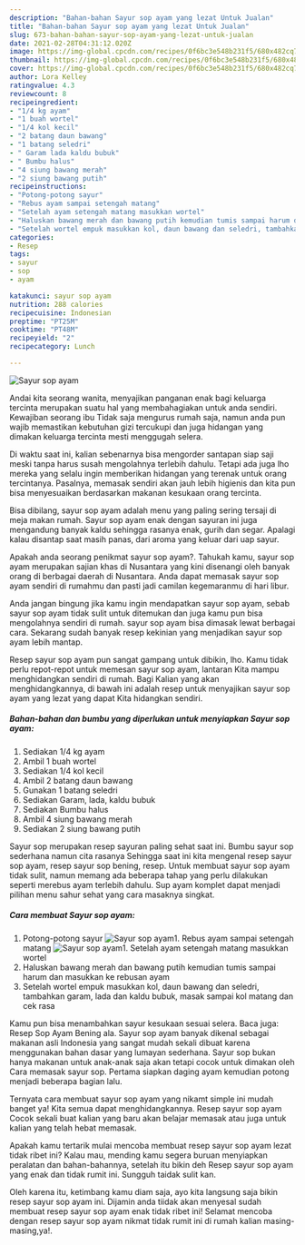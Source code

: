 ```yaml
---
description: "Bahan-bahan Sayur sop ayam yang lezat Untuk Jualan"
title: "Bahan-bahan Sayur sop ayam yang lezat Untuk Jualan"
slug: 673-bahan-bahan-sayur-sop-ayam-yang-lezat-untuk-jualan
date: 2021-02-28T04:31:12.020Z
image: https://img-global.cpcdn.com/recipes/0f6bc3e548b231f5/680x482cq70/sayur-sop-ayam-foto-resep-utama.jpg
thumbnail: https://img-global.cpcdn.com/recipes/0f6bc3e548b231f5/680x482cq70/sayur-sop-ayam-foto-resep-utama.jpg
cover: https://img-global.cpcdn.com/recipes/0f6bc3e548b231f5/680x482cq70/sayur-sop-ayam-foto-resep-utama.jpg
author: Lora Kelley
ratingvalue: 4.3
reviewcount: 8
recipeingredient:
- "1/4 kg ayam"
- "1 buah wortel"
- "1/4 kol kecil"
- "2 batang daun bawang"
- "1 batang seledri"
- " Garam lada kaldu bubuk"
- " Bumbu halus"
- "4 siung bawang merah"
- "2 siung bawang putih"
recipeinstructions:
- "Potong-potong sayur"
- "Rebus ayam sampai setengah matang"
- "Setelah ayam setengah matang masukkan wortel"
- "Haluskan bawang merah dan bawang putih kemudian tumis sampai harum dan masukkan ke rebusan ayam"
- "Setelah wortel empuk masukkan kol, daun bawang dan seledri, tambahkan garam, lada dan kaldu bubuk, masak sampai kol matang dan cek rasa"
categories:
- Resep
tags:
- sayur
- sop
- ayam

katakunci: sayur sop ayam 
nutrition: 288 calories
recipecuisine: Indonesian
preptime: "PT25M"
cooktime: "PT48M"
recipeyield: "2"
recipecategory: Lunch

---
```



![Sayur sop ayam](https://img-global.cpcdn.com/recipes/0f6bc3e548b231f5/680x482cq70/sayur-sop-ayam-foto-resep-utama.jpg)

Andai kita seorang wanita, menyajikan panganan enak bagi keluarga tercinta merupakan suatu hal yang membahagiakan untuk anda sendiri. Kewajiban seorang ibu Tidak saja mengurus rumah saja, namun anda pun wajib memastikan kebutuhan gizi tercukupi dan juga hidangan yang dimakan keluarga tercinta mesti menggugah selera.

Di waktu  saat ini, kalian sebenarnya bisa mengorder santapan siap saji meski tanpa harus susah mengolahnya terlebih dahulu. Tetapi ada juga lho mereka yang selalu ingin memberikan hidangan yang terenak untuk orang tercintanya. Pasalnya, memasak sendiri akan jauh lebih higienis dan kita pun bisa menyesuaikan berdasarkan makanan kesukaan orang tercinta. 

Bisa dibilang, sayur sop ayam adalah menu yang paling sering tersaji di meja makan rumah. Sayur sop ayam enak dengan sayuran ini juga mengandung banyak kaldu sehingga rasanya enak, gurih dan segar. Apalagi kalau disantap saat masih panas, dari aroma yang keluar dari uap sayur.

Apakah anda seorang penikmat sayur sop ayam?. Tahukah kamu, sayur sop ayam merupakan sajian khas di Nusantara yang kini disenangi oleh banyak orang di berbagai daerah di Nusantara. Anda dapat memasak sayur sop ayam sendiri di rumahmu dan pasti jadi camilan kegemaranmu di hari libur.

Anda jangan bingung jika kamu ingin mendapatkan sayur sop ayam, sebab sayur sop ayam tidak sulit untuk ditemukan dan juga kamu pun bisa mengolahnya sendiri di rumah. sayur sop ayam bisa dimasak lewat berbagai cara. Sekarang sudah banyak resep kekinian yang menjadikan sayur sop ayam lebih mantap.

Resep sayur sop ayam pun sangat gampang untuk dibikin, lho. Kamu tidak perlu repot-repot untuk memesan sayur sop ayam, lantaran Kita mampu menghidangkan sendiri di rumah. Bagi Kalian yang akan menghidangkannya, di bawah ini adalah resep untuk menyajikan sayur sop ayam yang lezat yang dapat Kita hidangkan sendiri.

<!--inarticleads1-->

##### Bahan-bahan dan bumbu yang diperlukan untuk menyiapkan Sayur sop ayam:

1. Sediakan 1/4 kg ayam
1. Ambil 1 buah wortel
1. Sediakan 1/4 kol kecil
1. Ambil 2 batang daun bawang
1. Gunakan 1 batang seledri
1. Sediakan  Garam, lada, kaldu bubuk
1. Sediakan  Bumbu halus
1. Ambil 4 siung bawang merah
1. Sediakan 2 siung bawang putih


Sayur sop merupakan resep sayuran paling sehat saat ini. Bumbu sayur sop sederhana namun cita rasanya Sehingga saat ini kita mengenal resep sayur sop ayam, resep sayur sop bening, resep. Untuk membuat sayur sop ayam tidak sulit, namun memang ada beberapa tahap yang perlu dilakukan seperti merebus ayam terlebih dahulu. Sup ayam komplet dapat menjadi pilihan menu sahur sehat yang cara masaknya singkat. 

<!--inarticleads2-->

##### Cara membuat Sayur sop ayam:

1. Potong-potong sayur
<img src="https://img-global.cpcdn.com/steps/14a2aaf8fc283ae0/160x128cq70/sayur-sop-ayam-langkah-memasak-1-foto.jpg" alt="Sayur sop ayam">1. Rebus ayam sampai setengah matang
<img src="https://img-global.cpcdn.com/steps/fbe4a3294cf6266b/160x128cq70/sayur-sop-ayam-langkah-memasak-2-foto.jpg" alt="Sayur sop ayam">1. Setelah ayam setengah matang masukkan wortel
1. Haluskan bawang merah dan bawang putih kemudian tumis sampai harum dan masukkan ke rebusan ayam
1. Setelah wortel empuk masukkan kol, daun bawang dan seledri, tambahkan garam, lada dan kaldu bubuk, masak sampai kol matang dan cek rasa


Kamu pun bisa menambahkan sayur kesukaan sesuai selera. Baca juga: Resep Sop Ayam Bening ala. Sayur sop ayam banyak dikenal sebagai makanan asli Indonesia yang sangat mudah sekali dibuat karena menggunakan bahan dasar yang lumayan sederhana. Sayur sop bukan hanya makanan untuk anak-anak saja akan tetapi cocok untuk dimakan oleh Cara memasak sayur sop. Pertama siapkan daging ayam kemudian potong menjadi beberapa bagian lalu. 

Ternyata cara membuat sayur sop ayam yang nikamt simple ini mudah banget ya! Kita semua dapat menghidangkannya. Resep sayur sop ayam Cocok sekali buat kalian yang baru akan belajar memasak atau juga untuk kalian yang telah hebat memasak.

Apakah kamu tertarik mulai mencoba membuat resep sayur sop ayam lezat tidak ribet ini? Kalau mau, mending kamu segera buruan menyiapkan peralatan dan bahan-bahannya, setelah itu bikin deh Resep sayur sop ayam yang enak dan tidak rumit ini. Sungguh taidak sulit kan. 

Oleh karena itu, ketimbang kamu diam saja, ayo kita langsung saja bikin resep sayur sop ayam ini. Dijamin anda tiidak akan menyesal sudah membuat resep sayur sop ayam enak tidak ribet ini! Selamat mencoba dengan resep sayur sop ayam nikmat tidak rumit ini di rumah kalian masing-masing,ya!.

